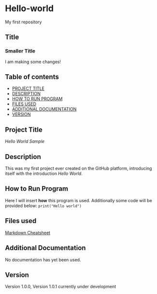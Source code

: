 # Hello-world
My first repository

## Title
### Smaller Title
I am making some changes!

## Table of contents

- [PROJECT TITLE](#Project-Title)
- [DESCRIPTION](#Description)
- [HOW TO RUN PROGRAM](#How-to-Run-Program)
- [FILES USED](#Files-used)
- [ADDITIONAL DOCUMENTATION](#Additional-Documentation)
- [VERSION](#Version)

## Project Title

*Hello World Sample*

## Description

This was my first project ever created on the GitHub platform, introducing itself with the introduction *Hello World*.

## How to Run Program
Here I will insert **how** this program is used. Additionally some code will be provided below:
`print("Hello world")`

## Files used
[Markdown Cheatsheet](https://www.markdownguide.org/cheat-sheet/)

## Additional Documentation
No documentation has yet been used.

## Version
Version 1.0.0, Version 1.0.1 currently under development
